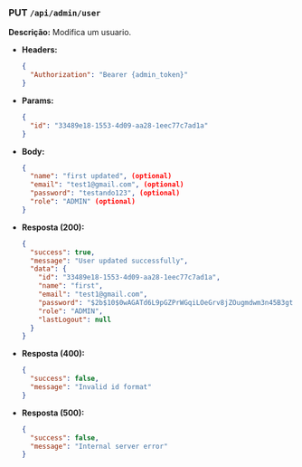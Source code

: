 ### PUT `/api/admin/user`

**Descrição:** Modifica um usuario.

- **Headers:**
  ```json
  {
    "Authorization": "Bearer {admin_token}"
  }
  ```
- **Params:**
  ```json
  {
    "id": "33489e18-1553-4d09-aa28-1eec77c7ad1a"
  }
  ```
- **Body:**
  ```json
  {
    "name": "first updated", (optional)
    "email": "test1@gmail.com", (optional)
    "password": "testando123", (optional)
    "role": "ADMIN" (optional)
  }
  ```
- **Resposta (200):**
  ```json
  {
    "success": true,
    "message": "User updated successfully",
    "data": {
      "id": "33489e18-1553-4d09-aa28-1eec77c7ad1a",
      "name": "first",
      "email": "test1@gmail.com",
      "password": "$2b$10$0wAGATd6L9pGZPrWGqiLOeGrv8jZOugmdwm3n45B3gtEF1BLQAEMu",
      "role": "ADMIN",
      "lastLogout": null
    }
  }
  ```
- **Resposta (400):**
  ```json
  {
    "success": false,
    "message": "Invalid id format"
  }
  ```
- **Resposta (500):**
  ```json
  {
    "success": false,
    "message": "Internal server error"
  }
  ```

